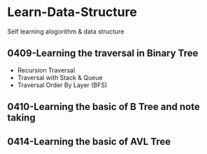 # Learn-Data-Structure
Self learning alogorithm & data structure

## 0409-Learning the traversal in Binary Tree 
- Recursion Traversal
- Traversal with Stack & Queue
- Traversal Order By Layer (BFS)

## 0410-Learning the basic of B Tree and note taking 

## 0414-Learning the basic of AVL Tree